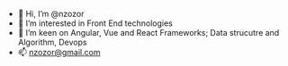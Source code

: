- 👋 Hi, I’m @nzozor
- 👀 I’m interested in Front End technologies
- 🌱 I’m keen on Angular, Vue and React Frameworks; Data strucutre and Algorithm, Devops
- 📫 nzozor@gmail.com

<!---
nzozor/nzozor is a ✨ special ✨ repository because its `README.md` (this file) appears on your GitHub profile.
You can click the Preview link to take a look at your changes.
--->
